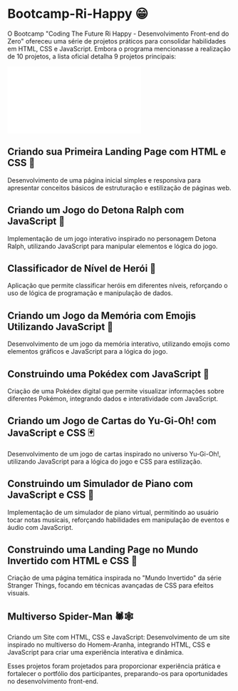 # Bootcamp-Ri-Happy 😁
O Bootcamp "Coding The Future Ri Happy - Desenvolvimento Front-end do Zero" ofereceu uma série de projetos práticos para consolidar habilidades em HTML, CSS e JavaScript. Embora o programa mencionasse a realização de 10 projetos, a lista oficial detalha 9 projetos principais:

![Bootcamp - RiHappy Front](file:///C:/Users/Maria/Downloads/Bootcamp.-.RiHappy.Front.pdf)
## Criando sua Primeira Landing Page com HTML e CSS 🚀
Desenvolvimento de uma página inicial simples e responsiva para apresentar conceitos básicos de estruturação e estilização de páginas web.

## Criando um Jogo do Detona Ralph com JavaScript 🧱
Implementação de um jogo interativo inspirado no personagem Detona Ralph, utilizando JavaScript para manipular elementos e lógica do jogo.

## Classificador de Nível de Herói 🕺
Aplicação que permite classificar heróis em diferentes níveis, reforçando o uso de lógica de programação e manipulação de dados.

## Criando um Jogo da Memória com Emojis Utilizando JavaScript 🎰
Desenvolvimento de um jogo da memória interativo, utilizando emojis como elementos gráficos e JavaScript para a lógica do jogo.

## Construindo uma Pokédex com JavaScript 🐉
Criação de uma Pokédex digital que permite visualizar informações sobre diferentes Pokémon, integrando dados e interatividade com JavaScript.

## Criando um Jogo de Cartas do Yu-Gi-Oh! com JavaScript e CSS 🃏
Desenvolvimento de um jogo de cartas inspirado no universo Yu-Gi-Oh!, utilizando JavaScript para a lógica do jogo e CSS para estilização.

## Construindo um Simulador de Piano com JavaScript e CSS 🎹
Implementação de um simulador de piano virtual, permitindo ao usuário tocar notas musicais, reforçando habilidades em manipulação de eventos e áudio com JavaScript.

## Construindo uma Landing Page no Mundo Invertido com HTML e CSS 👾
Criação de uma página temática inspirada no "Mundo Invertido" da série Stranger Things, focando em técnicas avançadas de CSS para efeitos visuais.

## Multiverso Spider-Man 🕷🕸
Criando um Site com HTML, CSS e JavaScript: Desenvolvimento de um site inspirado no multiverso do Homem-Aranha, integrando HTML, CSS e JavaScript para criar uma experiência interativa e dinâmica.

Esses projetos foram projetados para proporcionar experiência prática e fortalecer o portfólio dos participantes, preparando-os para oportunidades no desenvolvimento front-end.
